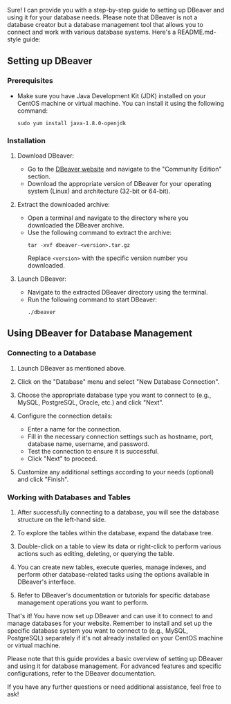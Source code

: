 Sure! I can provide you with a step-by-step guide to setting up DBeaver and using it for your database needs. Please note that DBeaver is not a database creator but a database management tool that allows you to connect and work with various database systems. Here's a README.md-style guide:

## Setting up DBeaver

### Prerequisites
- Make sure you have Java Development Kit (JDK) installed on your CentOS machine or virtual machine. You can install it using the following command:
  ```
  sudo yum install java-1.8.0-openjdk
  ```

### Installation
1. Download DBeaver:
   - Go to the [DBeaver website](https://dbeaver.io/) and navigate to the "Community Edition" section.
   - Download the appropriate version of DBeaver for your operating system (Linux) and architecture (32-bit or 64-bit).

2. Extract the downloaded archive:
   - Open a terminal and navigate to the directory where you downloaded the DBeaver archive.
   - Use the following command to extract the archive:
     ```
     tar -xvf dbeaver-<version>.tar.gz
     ```
     Replace `<version>` with the specific version number you downloaded.

3. Launch DBeaver:
   - Navigate to the extracted DBeaver directory using the terminal.
   - Run the following command to start DBeaver:
     ```
     ./dbeaver
     ```

## Using DBeaver for Database Management

### Connecting to a Database
1. Launch DBeaver as mentioned above.

2. Click on the "Database" menu and select "New Database Connection".

3. Choose the appropriate database type you want to connect to (e.g., MySQL, PostgreSQL, Oracle, etc.) and click "Next".

4. Configure the connection details:
   - Enter a name for the connection.
   - Fill in the necessary connection settings such as hostname, port, database name, username, and password.
   - Test the connection to ensure it is successful.
   - Click "Next" to proceed.

5. Customize any additional settings according to your needs (optional) and click "Finish".

### Working with Databases and Tables
1. After successfully connecting to a database, you will see the database structure on the left-hand side.

2. To explore the tables within the database, expand the database tree.

3. Double-click on a table to view its data or right-click to perform various actions such as editing, deleting, or querying the table.

4. You can create new tables, execute queries, manage indexes, and perform other database-related tasks using the options available in DBeaver's interface.

5. Refer to DBeaver's documentation or tutorials for specific database management operations you want to perform.

That's it! You have now set up DBeaver and can use it to connect to and manage databases for your website. Remember to install and set up the specific database system you want to connect to (e.g., MySQL, PostgreSQL) separately if it's not already installed on your CentOS machine or virtual machine.

Please note that this guide provides a basic overview of setting up DBeaver and using it for database management. For advanced features and specific configurations, refer to the DBeaver documentation.

If you have any further questions or need additional assistance, feel free to ask!